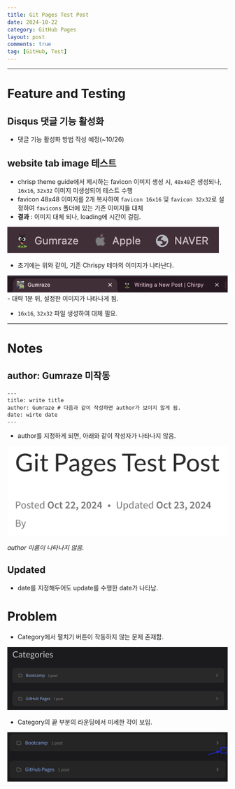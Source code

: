 ```yaml
---
title: Git Pages Test Post
date: 2024-10-22
category: GitHub Pages
layout: post
comments: true
tag: [GitHub, Test]
---
```

---
# **Feature and Testing**
## **Disqus 댓글 기능 활성화**
- 댓글 기능 활성화 방법 작성 예정(~10/26)

## **website tab image 테스트**
- chrisp theme guide에서 제시하는 favicon 이미지 생성 시, `48x48`은 생성되나, `16x16`, `32x32` 이미지 미생성되어 테스트 수행
- favicon 48x48 이미지를 2개 복사하여 `favicon 16x16` 및 `favicon 32x32`로 설정하여 `favicons` 폴더에 있는 기존 이미지들 대체
- **결과** : 이미지 대체 되나, loading에 시간이 걸림.


<img src="/assets/attachment/gitpages/gitpages_test_3.png" alt="tab icon">  

- 초기에는 위와 같이, 기존 Chrispy 테마의 이미지가 나타난다.

<img src="/assets/attachment/gitpages/gitpages_test_2.png" alt="tab icon">
- 대략 1분 뒤, 설정한 이미지가 나타나게 됨.

- `16x16`, `32x32` 파일 생성하여 대체 필요.

---
# **Notes**
## **author: Gumraze 미작동**

```
---
title: write title
author: Gumraze # 다음과 같이 작성하면 author가 보이지 않게 됨.
date: wirte date
---
```
- author를 지정하게 되면, 아래와 같이 작성자가 나타나지 않음.

<img src="/assets/attachment/gitpages/gitpages_test_4.png" alt="author">

_author 이름이 나타나지 않음._

## **Updated**
- date를 지정해두어도 update를 수행한 date가 나타남.

# **Problem**
- Category에서 펼치기 버튼이 작동하지 않는 문제 존재함.
<img src="/assets/attachment/gitpages/gitpages_test_5.png" alt="category">


- Category의 끝 부분의 라운딩에서 미세한 각이 보임.
<img src="/assets/attachment/gitpages/gitpages_test_6.png" alt="category">



